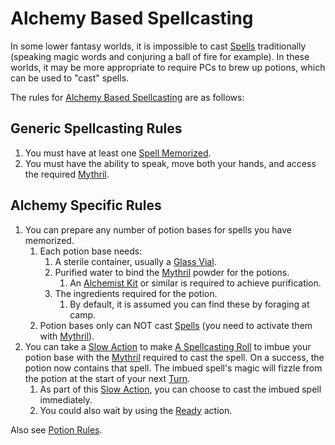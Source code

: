 # Alchemy Based Spellcasting

In some lower fantasy worlds, it is impossible to cast [Spells](../Spells.md) traditionally (speaking magic words and conjuring a ball of fire for example). In these worlds, it may be more appropriate to require PCs to brew up potions, which can be used to "cast" spells.

The rules for [Alchemy Based Spellcasting](Alchemy%20Based%20Spellcasting.md) are as follows:

## Generic Spellcasting Rules

1. You must have at least one [Spell Memorized](../Spell%20Memorization.md).
2. You must have the ability to speak, move both your hands, and access the required [Mythril](../../Mythril.md).

## Alchemy Specific Rules

1. You can prepare any number of potion bases for spells you have memorized.
	1. Each potion base needs:
		1. A sterile container, usually a [Glass Vial](../../../Items%20and%20Gear/Gear/10%20Coins/Glass%20Vial.md).
		2. Purified water to bind the [Mythril](../../Mythril.md) powder for the potions.
			1. An [Alchemist Kit](../../../Items%20and%20Gear/Gear/50%20Coins/Alchemist%20Kit.md) or similar is required to achieve purification.
		3. The ingredients required for the potion.
			1. By default, it is assumed you can find these by foraging at camp.
	2. Potion bases only can NOT cast [Spells](../Spells.md) (you need to activate them with [Mythril](../../Mythril.md)).
2. You can take a [Slow Action](../../../Game%20Procedures/Core%20Procedures/Action.md#Slow%20Action) to make [A Spellcasting Roll](../Spellcasting.md#The%20Spellcasting%20Roll) to imbue your potion base with the [Mythril](../../Mythril.md) required to cast the spell. On a success, the potion now contains that spell. The imbued spell's magic will fizzle from the potion at the start of your next [Turn](../../../Game%20Procedures/Core%20Procedures/Turn.md).
	1. As part of this [Slow Action](../../../Game%20Procedures/Core%20Procedures/Action.md#Slow%20Action), you can choose to cast the imbued spell immediately.
	2. You could also wait by using the [Ready](../../../Game%20Procedures/Combat/Reaction.md#Ready) action.

Also see [Potion Rules](../../Crafting/Alchemy/Potion%20Rules.md).
